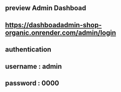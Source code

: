 ## preview Admin Dashboad

## https://dashboadadmin-shop-organic.onrender.com/admin/login

## authentication
   ## username : admin
   ## password : 0000
